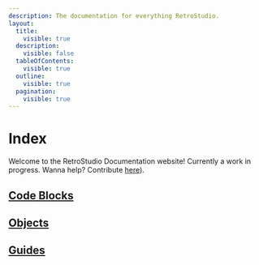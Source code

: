 ```yaml
---
description: The documentation for everything RetroStudio.
layout:
  title:
    visible: true
  description:
    visible: false
  tableOfContents:
    visible: true
  outline:
    visible: true
  pagination:
    visible: true
---
```


# Index

Welcome to the RetroStudio Documentation website! Currently a work in progress. Wanna help? Contribute [here](https://github.com/retro-dev-rblx/Docs)).

## [Code Blocks](code-blocks/code-block-index.md)

## [Objects](objects/objects-index.md)

## [Guides](guides/README.md)
